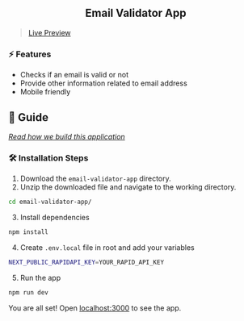 <div align="center">
	<h2>Email Validator App</h2>
</div>

> [Live Preview](https://rapidapi-example-email-validator-app.vercel.app/)

### ⚡️ Features

- Checks if an email is valid or not
- Provide other information related to email address
- Mobile friendly

## 📖 Guide

[_Read how we build this application_](https://rapidapi.com/guides/build-email-validator-app)

### 🛠️ Installation Steps

1. Download the `email-validator-app` directory.
2. Unzip the downloaded file and navigate to the working directory.

```bash
cd email-validator-app/
```

3. Install dependencies

```bash
npm install
```

4. Create `.env.local` file in root and add your variables

```bash
NEXT_PUBLIC_RAPIDAPI_KEY=YOUR_RAPID_API_KEY
```

5. Run the app

```bash
npm run dev
```

You are all set! Open [localhost:3000](http://localhost:3000/) to see the app.
